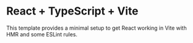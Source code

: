 # React + TypeScript + Vite

This template provides a minimal setup to get React working in Vite with HMR and some ESLint rules.





